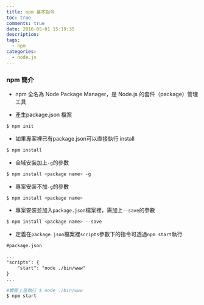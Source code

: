 ```yaml
---
title: npm 基本指令
toc: true
comments: true
date: 2016-05-01 15:19:35
description:
tags:
  - npm
categories:
  - node.js
---
```

### npm 簡介
* npm 全名為 Node Package Manager，是 Node.js 的套件（package）管理工具

* 產生package.json 檔案
```bash
$ npm init
```
* 如果專案裡已有package.json可以直接執行 install
```bash
$ npm install
```
* 全域安裝加上`-g`的參數
```bash
$ npm install <package name> -g
```

* 專案安裝不加`-g`的參數
```bash
$ npm install <package name>
```

* 專案安裝並加入`package.json`檔案裡，需加上`--save`的參數
```bash
$ npm install <package name> --save
```

* 定義在`package.json`檔案裡`scripts`參數下的指令可透過`npm start`執行
```xml
#package.json

...
"scripts": {
    "start": "node ./bin/www"
}
...

```
```bash
#實際上是執行 $ node ./bin/www
$ npm start
```
